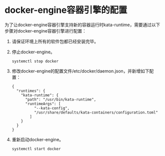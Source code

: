 # docker-engine容器引擎的配置<a name="ZH-CN_TOPIC_0184808166"></a>

为了让docker-engine容器引擎支持新的容器运行时kata-runtime，需要通过以下步骤对docker-engine容器引擎进行配置：

1.  请保证环境上所有的软件包都已经安装完毕。
2.  停止docker-engine。

    ```
    systemctl stop docker
    ```

3.  修改docker-engine的配置文件/etc/docker/daemon.json，并新增如下配置：

    ```
    {
      "runtimes": {
        "kata-runtime": {
          "path": "/usr/bin/kata-runtime",
          "runtimeArgs": [
              "--kata-config",
              "/usr/share/defaults/kata-containers/configuration.toml"
            ]
        }
      }
    }
    ```

4.  重新启动docker-engine。

    ```
    systemctl start docker
    ```


